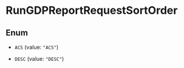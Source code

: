 

# RunGDPReportRequestSortOrder

## Enum


* `ACS` (value: `"ACS"`)

* `DESC` (value: `"DESC"`)



